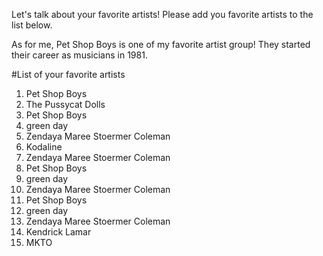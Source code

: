 Let's talk about your favorite artists! Please add you favorite artists to the list below.

As for me, Pet Shop Boys is one of my favorite artist group! They started their career as musicians in 1981.

#List of your favorite artists
1. Pet Shop Boys
2. The Pussycat Dolls
3. Pet Shop Boys
4. green day
5. Zendaya Maree Stoermer Coleman
6. Kodaline
7. Zendaya Maree Stoermer Coleman
8. Pet Shop Boys
9. green day
10. Zendaya Maree Stoermer Coleman
11. Pet Shop Boys
12. green day
13. Zendaya Maree Stoermer Coleman
14. Kendrick Lamar
15. MKTO
